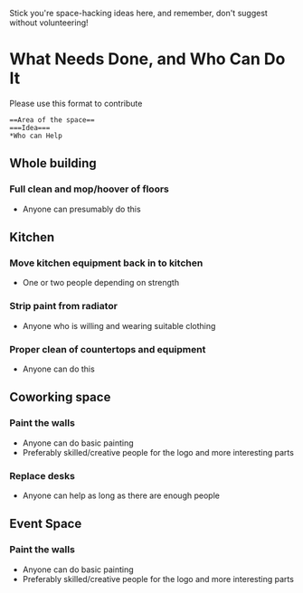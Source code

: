 Stick you're space-hacking ideas here, and remember, don't suggest without volunteering!

What Needs Done, and Who Can Do It
==================================

Please use this format to contribute

    ==Area of the space==
    ===Idea===
    *Who can Help

Whole building
--------------

### Full clean and mop/hoover of floors

-   Anyone can presumably do this

Kitchen
-------

### Move kitchen equipment back in to kitchen

-   One or two people depending on strength

### Strip paint from radiator

-   Anyone who is willing and wearing suitable clothing

### Proper clean of countertops and equipment

-   Anyone can do this

Coworking space
---------------

### Paint the walls

-   Anyone can do basic painting
-   Preferably skilled/creative people for the logo and more interesting parts

### Replace desks

-   Anyone can help as long as there are enough people

Event Space
-----------

### Paint the walls

-   Anyone can do basic painting
-   Preferably skilled/creative people for the logo and more interesting parts
